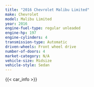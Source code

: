 ```yaml
---
title: "2016 Chevrolet Malibu Limited"
make: Chevrolet
model: Malibu Limited
year: 2016
engine-fuel-type: regular unleaded
engine-hp: 197
engine-cylinders: 4
transmission-type: Automatic
driven-wheels: Front wheel drive
number-of-doors: 4
market-category: N/A
vehicle-size: Midsize
vehicle-style: Sedan
---
```


{{< car_info >}}
